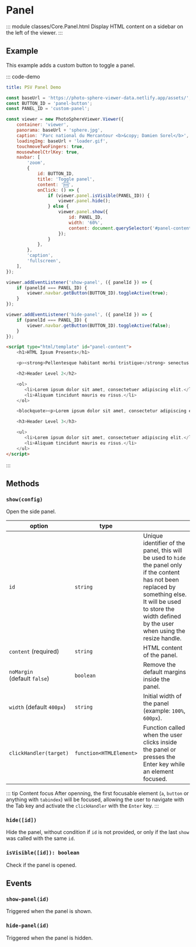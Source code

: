 # Panel

::: module classes/Core.Panel.html
Display HTML content on a sidebar on the left of the viewer.
:::

## Example

This example adds a custom button to toggle a panel.

::: code-demo

```yaml
title: PSV Panel Demo
```

```js
const baseUrl = 'https://photo-sphere-viewer-data.netlify.app/assets/';
const BUTTON_ID = 'panel-button';
const PANEL_ID = 'custom-panel';

const viewer = new PhotoSphereViewer.Viewer({
    container: 'viewer',
    panorama: baseUrl + 'sphere.jpg',
    caption: 'Parc national du Mercantour <b>&copy; Damien Sorel</b>',
    loadingImg: baseUrl + 'loader.gif',
    touchmoveTwoFingers: true,
    mousewheelCtrlKey: true,
    navbar: [
        'zoom',
        {
            id: BUTTON_ID,
            title: 'Toggle panel',
            content: '🆘',
            onClick: () => {
                if (viewer.panel.isVisible(PANEL_ID)) {
                    viewer.panel.hide();
                } else {
                    viewer.panel.show({
                        id: PANEL_ID,
                        width: '60%',
                        content: document.querySelector('#panel-content').innerHTML,
                    });
                }
            },
        },
        'caption',
        'fullscreen',
    ],
});

viewer.addEventListener('show-panel', ({ panelId }) => {
    if (panelId === PANEL_ID) {
        viewer.navbar.getButton(BUTTON_ID).toggleActive(true);
    }
});

viewer.addEventListener('hide-panel', ({ panelId }) => {
    if (panelId === PANEL_ID) {
        viewer.navbar.getButton(BUTTON_ID).toggleActive(false);
    }
});
```

```html
<script type="html/template" id="panel-content">
    <h1>HTML Ipsum Presents</h1>

    <p><strong>Pellentesque habitant morbi tristique</strong> senectus et netus et malesuada fames ac turpis egestas. Vestibulum tortor quam, feugiat vitae, ultricies eget, tempor sit amet, ante. Donec eu libero sit amet quam egestas semper. <em>Aenean ultricies mi vitae est.</em> Mauris placerat eleifend leo. Quisque sit amet est et sapien ullamcorper pharetra. Vestibulum erat wisi, condimentum sed, <code>commodo vitae</code>, ornare sit amet, wisi. Aenean fermentum, elit eget tincidunt condimentum, eros ipsum rutrum orci, sagittis tempus lacus enim ac dui. <a href="#">Donec non enim</a> in turpis pulvinar facilisis. Ut felis.</p>

    <h2>Header Level 2</h2>

    <ol>
       <li>Lorem ipsum dolor sit amet, consectetuer adipiscing elit.</li>
       <li>Aliquam tincidunt mauris eu risus.</li>
    </ol>

    <blockquote><p>Lorem ipsum dolor sit amet, consectetur adipiscing elit. Vivamus magna. Cras in mi at felis aliquet congue. Ut a est eget ligula molestie gravida. Curabitur massa. Donec eleifend, libero at sagittis mollis, tellus est malesuada tellus, at luctus turpis elit sit amet quam. Vivamus pretium ornare est.</p></blockquote>

    <h3>Header Level 3</h3>

    <ul>
       <li>Lorem ipsum dolor sit amet, consectetuer adipiscing elit.</li>
       <li>Aliquam tincidunt mauris eu risus.</li>
    </ul>
</script>
```

:::

## Methods

### `show(config)`

Open the side panel.

| option | type |   |
| ------ | ---- | - |
| `id` | `string` | Unique identifier of the panel, this will be used to `hide` the panel only if the content has not been replaced by something else. It will be used to store the width defined by the user when using the resize handle. |
| `content` (required) | `string` | HTML content of the panel. |
| `noMargin` (default&nbsp;`false`) | `boolean` | Remove the default margins inside the panel. |
| `width` (default&nbsp;`400px`) | `string` | Initial width of the panel (example: `100%`, `600px`). |
| `clickHandler(target)` | `function<HTMLElement>` | Function called when the user clicks inside the panel or presses the Enter key while an element focused. |

::: tip Content focus
After openning, the first focusable element (`a`, `button` or anything with `tabindex`) will be focused, allowing the user to navigate with the Tab key and activate the `clickHandler` with the `Enter` key.
:::

### `hide([id])`

Hide the panel, without condition if `id` is not provided, or only if the last `show` was called with the same `id`.

### `isVisible([id]): boolean`

Check if the panel is opened.

## Events

### `show-panel(id)`

Triggered when the panel is shown.

### `hide-panel(id)`

Triggered when the panel is hidden.
